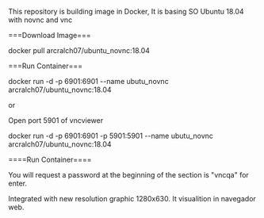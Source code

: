 This repository is building image in Docker, It is basing SO Ubuntu 18.04 with novnc and vnc

===Download Image===

docker pull arcralch07/ubuntu_novnc:18.04

===Run Container===

docker run -d -p 6901:6901 --name ubutu_novnc arcralch07/ubuntu_novnc:18.04

or

Open port 5901 of vncviewer

docker run -d -p 6901:6901 -p 5901:5901 --name ubutu_novnc arcralch07/ubuntu_novnc:18.04

====Run Container====

You will request a password at the beginning of the section is "vncqa" for enter.

Integrated with new resolution graphic 1280x630. It visualition in navegador web.
